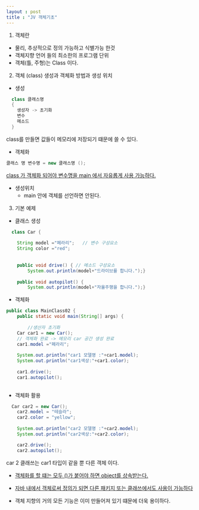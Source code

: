 ```yaml
--- 
layout : post
title : "JV 객체기초"
---
```

1. 객체란  
 - 물리, 추상적으로 정의 가능하고 식별가능 한것  
- 객체지향 언어 들의 최소한의 프로그램 단위  
- 객체(틀, 주형)는 Class 이다.  
2. 객체 (class) 생성과 객체화 방법과 생성 위치
  - 생성    
```java  
  class 클래스명
  { 
    생성자 -> 초기화 
    변수
    메소드
  }  
```
 class를 만들면 값들이 메모리에 저장되기 떄문에 쓸 수 있다.  
      
- 객체화  
```java 
클래스 명 변수명 = new 클래스명 ();  
```  
<u>class 가 객체화 되어야 변수명을 main 에서 자유롭게 사용 가능하다.</u>  
- 생성위치  
   - main 안에 객체를 선언하면 안된다.  

3. 기본 예제  
 - 클래스 생성  
```java  
  class Car {
	
	String model ="페라리";   // 변수 구성요소
	String color ="red";
	
	
	public void drive() { // 메소드 구성요소
		System.out.println(model+"드라이브를 합니다.");}
		
	public void autopilot() {
		System.out.println(model+"자율주행을 합니다.");}    

 ```  

- 객체화  
```java  
public class MainClass02 {	
	public static void main(String[] args) {
	
		//생산자 초기화
	Car car1 = new Car(); 
    // 객체화 완료 -> 메모리 car 공간 생성 완료
	car1.model ="페라리";
	
	System.out.println("car1 모델명 :"+car1.model);
	System.out.println("car1색상:"+car1.color);  
      
    car1.drive();
    car1.autopilot();
      

```  

- 객체화 활용  
```java  
  Car car2 = new Car();
	car2.model = "테슬라";
	car2.color = "yellow";
	
	System.out.println("car2 모델명 :"+car2.model);
	System.out.println("car2색상:"+car2.color);  

    car2.drive();
	car2.autopilot();  
```  
car 2 클래쓰는 car1 타입이 같을 뿐 다른 객체 이다.  
  
* <u> 객체화를 할 떄는 모두 ()가 붙어야 하면 object를 상속받는다.</u>    
   
*  
  <u> 자바 내에서 객체로써 정의가 되면 다른 패키지 또는 클래쓰에서도 사용이 가능하다</u>  
      
* 객체 지향의 거의 모든 기능은 이미 만들어져 있기 떄문에 더욱 용이하다.
